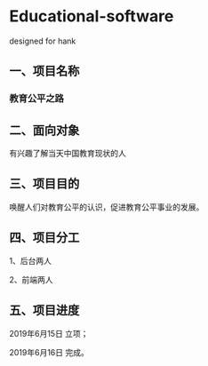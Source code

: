 # Educational-software
designed for hank

## 一、项目名称

### 教育公平之路

## 二、面向对象

有兴趣了解当天中国教育现状的人

## 三、项目目的

唤醒人们对教育公平的认识，促进教育公平事业的发展。

## 四、项目分工

1、后台两人

2、前端两人

## 五、项目进度

2019年6月15日 立项；

2019年6月16日 完成。


